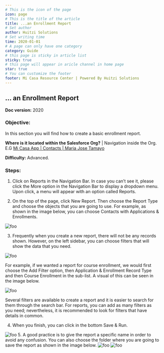 ```yaml
---
# This is the icon of the page
icon: page
# This is the title of the article
title: ...an Enrollment Report
# Set author
author: Huitzi Solutions
# Set writing time
time: 2020-01-01
# A page can only have one category
category: Guide
# this page is sticky in article list
sticky: true
# this page will appear in aricle channel in home page
star: true
# You can customize the footer
footer: Mi Casa Resource Center | Powered By Huitzi Solutions
---
```


## ... an Enrollment Report

**Doc version:** 2020

### **Objective:**  
In this section you will find how to create a basic enrollment report. 

**Where is it located within the Salesforce Org?** | Navigation inside the Org. E.G [Mi Casa App | Contacts | Maria Jose Tamayo](https://micasa.lightning.force.com/lightning/r/Contact/0032M00003AyyzYQAR/view)

**Difficulty:** Advanced.

### **Steps:**

1. Click on Reports in the Navigation Bar. In case you can’t see it, please click the More option in the Navigation Bar to display a dropdown menu. Upon click, a menu will appear with an option called Reports.

2. On the top of the page, click New Report. Then choose the Report Type and choose the objects that you are going to use. For example, as shown in the image below, you can choose Contacts with Applications & Enrollments.

<img :src="$withBase('/assets/anEnrollmentReport/1.png')" alt="foo">

3. Frequently when you create a new report, there will not be any records shown. However, on the left sidebar, you can choose filters that will show the data that you need.

<img :src="$withBase('/assets/anEnrollmentReport/2.png')" alt="foo">

For example, if we wanted a report for course enrollment, we would first choose the Add Filter option, then Application & Enrollment Record Type and then Course Enrollment in the sub-list. A visual of this can be seen in the image below.

<img :src="$withBase('/assets/anEnrollmentReport/3.png')" alt="foo">

Several filters are available to create a report and it is easier to search for them through the search bar. For reports, you can add as many filters as you need; nevertheless, it is recommended to look for filters that have details in common.

4. When you finish, you can click in the bottom Save & Run. 

<img :src="$withBase('/assets/anEnrollmentReport/4.png')" alt="foo">
5. A good practice is to give the report a specific name in order to avoid any confusion. You can also choose the folder where you are going to save the report as shown in the image below.

<img :src="$withBase('/assets/anEnrollmentReport/5.png')" alt="foo">

<img :src="$withBase('/assets/anEnrollmentReport/6.png')" alt="foo">